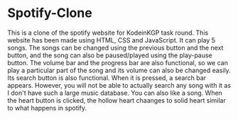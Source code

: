 # Spotify-Clone
This is a clone of the spotify website for KodeinKGP task round.
This website has been made using HTML, CSS and JavaScript. It can play 5 songs. The songs can be changed using the previous button and the next button, and the song can also be paused/played using the play-pause button. The volume bar and the progress bar are also functional, so we can play a particular part of the song and its volume can also be changed easily. Its search button is also functional. When it is pressed, a search bar appears. However, you will not be able to actually search any song with it as I don't have such a large music database. You can also like a song. When the heart button is clicked, the hollow heart chaanges to solid heart similar to what happens in spotify.
